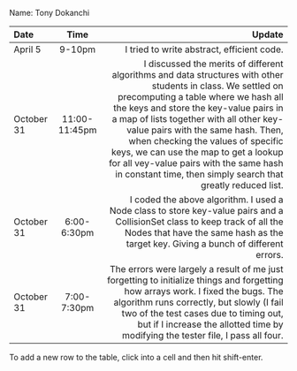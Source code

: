 Name: Tony Dokanchi

| Date       |     Time      |                                                                                                                                                                                                                                                                                                                                                                                                                                                                    Update |
|:-----------|:-------------:|--------------------------------------------------------------------------------------------------------------------------------------------------------------------------------------------------------------------------------------------------------------------------------------------------------------------------------------------------------------------------------------------------------------------------------------------------------------------------:|
| April 5    |    9-10pm     |                                                                                                                                                                                                                                                                                                                                                                                                                                I tried to write abstract, efficient code. |
| October 31 | 11:00-11:45pm | I discussed the merits of different algorithms and data structures with other students in class. We settled on precomputing a table where we hash all the keys and store the key-value pairs in a map of lists together with all other key-value pairs with the same hash. Then, when checking the values of specific keys, we can use the map to get a lookup for all vey-value pairs with the same hash in constant time, then simply search that greatly reduced list. |
| October 31 |  6:00-6:30pm  |                                                                                                                                                                                                                                                          I coded the above algorithm. I used a Node class to store key-value pairs and a CollisionSet class to keep track of all the Nodes that have the same hash as the target key. Giving a bunch of different errors. |
| October 31 |  7:00-7:30pm  |                                                                                                                                                                The errors were largely a result of me just forgetting to initialize things and forgetting how arrays work. I fixed the bugs. The algorithm runs correctly, but slowly (I fail two of the test cases due to timing out, but if I increase the allotted time by modifying the tester file, I pass all four. |


To add a new row to the table, click into a cell and then hit shift-enter.